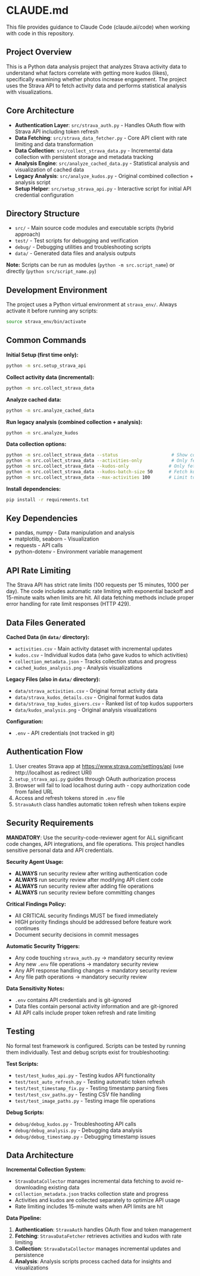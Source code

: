 # CLAUDE.md

This file provides guidance to Claude Code (claude.ai/code) when working with code in this repository.

## Project Overview

This is a Python data analysis project that analyzes Strava activity data to understand what factors correlate with getting more kudos (likes), specifically examining whether photos increase engagement. The project uses the Strava API to fetch activity data and performs statistical analysis with visualizations.

## Core Architecture

- **Authentication Layer**: `src/strava_auth.py` - Handles OAuth flow with Strava API including token refresh
- **Data Fetching**: `src/strava_data_fetcher.py` - Core API client with rate limiting and data transformation
- **Data Collection**: `src/collect_strava_data.py` - Incremental data collection with persistent storage and metadata tracking
- **Analysis Engine**: `src/analyze_cached_data.py` - Statistical analysis and visualization of cached data
- **Legacy Analysis**: `src/analyze_kudos.py` - Original combined collection + analysis script
- **Setup Helper**: `src/setup_strava_api.py` - Interactive script for initial API credential configuration

## Directory Structure

- `src/` - Main source code modules and executable scripts (hybrid approach)
- `test/` - Test scripts for debugging and verification
- `debug/` - Debugging utilities and troubleshooting scripts
- `data/` - Generated data files and analysis outputs

**Note:** Scripts can be run as modules (`python -m src.script_name`) or directly (`python src/script_name.py`)

## Development Environment

The project uses a Python virtual environment at `strava_env/`. Always activate it before running any scripts:

```bash
source strava_env/bin/activate
```

## Common Commands

**Initial Setup (first time only):**
```bash
python -m src.setup_strava_api
```

**Collect activity data (incremental):**
```bash
python -m src.collect_strava_data
```

**Analyze cached data:**
```bash
python -m src.analyze_cached_data
```

**Run legacy analysis (combined collection + analysis):**
```bash
python -m src.analyze_kudos
```

**Data collection options:**
```bash
python -m src.collect_strava_data --status                    # Show collection status
python -m src.collect_strava_data --activities-only           # Only fetch activities
python -m src.collect_strava_data --kudos-only               # Only fetch kudos
python -m src.collect_strava_data --kudos-batch-size 50      # Fetch kudos for 50 activities
python -m src.collect_strava_data --max-activities 100       # Limit total activities fetched
```

**Install dependencies:**
```bash
pip install -r requirements.txt
```

## Key Dependencies

- pandas, numpy - Data manipulation and analysis
- matplotlib, seaborn - Visualization
- requests - API calls
- python-dotenv - Environment variable management

## API Rate Limiting

The Strava API has strict rate limits (100 requests per 15 minutes, 1000 per day). The code includes automatic rate limiting with exponential backoff and 15-minute waits when limits are hit. All data fetching methods include proper error handling for rate limit responses (HTTP 429).

## Data Files Generated

**Cached Data (in `data/` directory):**
- `activities.csv` - Main activity dataset with incremental updates
- `kudos.csv` - Individual kudos data (who gave kudos to which activities)
- `collection_metadata.json` - Tracks collection status and progress
- `cached_kudos_analysis.png` - Analysis visualizations

**Legacy Files (also in `data/` directory):**
- `data/strava_activities.csv` - Original format activity data
- `data/strava_kudos_details.csv` - Original format kudos data
- `data/strava_top_kudos_givers.csv` - Ranked list of top kudos supporters
- `data/kudos_analysis.png` - Original analysis visualizations

**Configuration:**
- `.env` - API credentials (not tracked in git)

## Authentication Flow

1. User creates Strava app at https://www.strava.com/settings/api (use http://localhost as redirect URI)
2. `setup_strava_api.py` guides through OAuth authorization process
3. Browser will fail to load localhost during auth - copy authorization code from failed URL
4. Access and refresh tokens stored in `.env` file
5. `StravaAuth` class handles automatic token refresh when tokens expire

## Security Requirements

**MANDATORY**: Use the security-code-reviewer agent for ALL significant code changes, API integrations, and file operations. This project handles sensitive personal data and API credentials.

**Security Agent Usage:**
- **ALWAYS** run security review after writing authentication code
- **ALWAYS** run security review after modifying API client code  
- **ALWAYS** run security review after adding file operations
- **ALWAYS** run security review before committing changes

**Critical Findings Policy:**
- All CRITICAL security findings MUST be fixed immediately
- HIGH priority findings should be addressed before feature work continues
- Document security decisions in commit messages

**Automatic Security Triggers:**
- Any code touching `strava_auth.py` → mandatory security review
- Any new `.env` file operations → mandatory security review  
- Any API response handling changes → mandatory security review
- Any file path operations → mandatory security review

**Data Sensitivity Notes:**
- `.env` contains API credentials and is git-ignored
- Data files contain personal activity information and are git-ignored
- All API calls include proper token refresh and rate limiting

## Testing

No formal test framework is configured. Scripts can be tested by running them individually. Test and debug scripts exist for troubleshooting:

**Test Scripts:**
- `test/test_kudos_api.py` - Testing kudos API functionality
- `test/test_auto_refresh.py` - Testing automatic token refresh  
- `test/test_timestamp_fix.py` - Testing timestamp parsing fixes
- `test/test_csv_paths.py` - Testing CSV file handling
- `test/test_image_paths.py` - Testing image file operations

**Debug Scripts:**
- `debug/debug_kudos.py` - Troubleshooting API calls
- `debug/debug_analysis.py` - Debugging data analysis
- `debug/debug_timestamp.py` - Debugging timestamp issues

## Data Architecture

**Incremental Collection System:**
- `StravaDataCollector` manages incremental data fetching to avoid re-downloading existing data
- `collection_metadata.json` tracks collection state and progress
- Activities and kudos are collected separately to optimize API usage
- Rate limiting includes 15-minute waits when API limits are hit

**Data Pipeline:**
1. **Authentication**: `StravaAuth` handles OAuth flow and token management
2. **Fetching**: `StravaDataFetcher` retrieves activities and kudos with rate limiting
3. **Collection**: `StravaDataCollector` manages incremental updates and persistence
4. **Analysis**: Analysis scripts process cached data for insights and visualizations